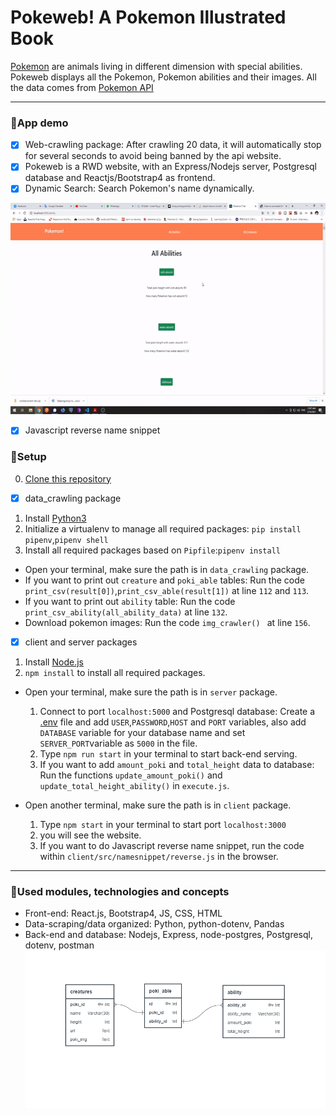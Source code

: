 # Pokeweb! A Pokemon Illustrated Book
[Pokemon](https://en.wikipedia.org/wiki/Pok%C3%A9mon) are animals living in different dimension with special abilities.
Pokeweb displays all the Pokemon, Pokemon abilities and their images. All the data comes from [Pokemon API](https://pokeapi.co)

---
### :japanese_ogre:App demo
- [x] Web-crawling package: After crawling 20 data, it will automatically stop for several seconds to avoid being banned by the api website.
- [x] Pokeweb is a RWD website, with an Express/Nodejs server, Postgresql database and Reactjs/Bootstrap4 as frontend.
- [x] Dynamic Search: Search Pokemon's name dynamically.
<img src = "readme_assets/pokeweb_demo.gif" width = "600" height="338">

- [x] Javascript reverse name snippet

### :japanese_ogre:Setup

0. [Clone this repository](https://docs.github.com/en/free-pro-team@latest/github/creating-cloning-and-archiving-repositories/cloning-a-repository)

- [x] data_crawling package

1.  Install [Python3](https://www.python.org/download/releases/3.0/)
2.  Initialize a virtualenv to manage all required packages: `pip install pipenv`,`pipenv shell`
3.  Install all required packages based on `Pipfile`:`pipenv install`

* Open your terminal, make sure the path is in `data_crawling` package.
* If you want to print out `creature` and `poki_able` tables: Run the code `print_csv(result[0])`,`print_csv_able(result[1])` at line `112` and `113`. 
* If you want to print out `ability` table: Run the code `print_csv_ability(all_ability_data)` at line `132`.
* Download pokemon images: Run the code `img_crawler() ` at line `156`.

- [x] client and server packages

1. Install [Node.js](https://nodejs.org/en/download/)
2. `npm install` to install all required packages.

* Open your terminal, make sure the path is in `server` package.
    1. Connect to port `localhost:5000` and Postgresql database: Create a [.env](https://medium.com/the-node-js-collection/making-your-node-js-work-everywhere-with-environment-variables-2da8cdf6e786) file and add `USER`,`PASSWORD`,`HOST` and `PORT` variables, also add `DATABASE` variable for your database name and set `SERVER_PORT`variable as `5000`  in the file.
    2. Type `npm run start` in your terminal to start back-end serving.
    3. If you want to add `amount_poki` and `total_height` data to database: Run the functions `update_amount_poki()` and `update_total_height_ability()` in `execute.js`.
    

* Open another terminal, make sure the path is in `client` package.
    1. Type `npm start` in your terminal to start port `localhost:3000`
    2. you will see the website.
    3. If you want to do Javascript reverse name snippet, run the code within `client/src/namesnippet/reverse.js` in the browser.

---
### :japanese_ogre:Used modules, technologies and concepts
* Front-end: React.js, Bootstrap4, JS, CSS, HTML
* Data-scraping/data organized: Python, python-dotenv, Pandas
* Back-end and database: Nodejs, Express, node-postgres, Postgresql, dotenv, postman
![database design](readme_assets/database_design_poki.PNG)